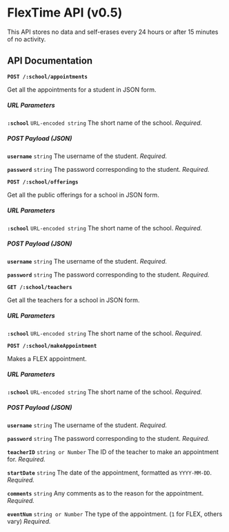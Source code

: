 FlexTime API (v0.5)
=================

This API stores no data and self-erases every 24 hours or after 15 minutes of no activity.

API Documentation
-----------------

**`POST /:school/appointments`**

Get all the appointments for a student in JSON form.

##### URL Parameters

**`:school`** `URL-encoded string` The short name of the school. _Required._

##### POST Payload (JSON)

**`username`** `string` The username of the student. _Required._

**`password`** `string` The password corresponding to the student. _Required._

**`POST /:school/offerings`**

Get all the public offerings for a school in JSON form.

##### URL Parameters

**`:school`** `URL-encoded string` The short name of the school. _Required._

##### POST Payload (JSON)

**`username`** `string` The username of the student. _Required._

**`password`** `string` The password corresponding to the student. _Required._


**`GET /:school/teachers`**

Get all the teachers for a school in JSON form.

##### URL Parameters

**`:school`** `URL-encoded string` The short name of the school. _Required._

**`POST /:school/makeAppointment`**

Makes a FLEX appointment.

##### URL Parameters

**`:school`** `URL-encoded string` The short name of the school. _Required._

##### POST Payload (JSON)

**`username`** `string` The username of the student. _Required._

**`password`** `string` The password corresponding to the student. _Required._

**`teacherID`** `string or Number` The ID of the teacher to make an appointment for. _Required._

**`startDate`** `string` The date of the appointment, formatted as `YYYY-MM-DD`. _Required._

**`comments`** `string` Any comments as to the reason for the appointment. _Required._

**`eventNum`** `string or Number` The type of the appointment. (`1` for FLEX, others vary) _Required._

